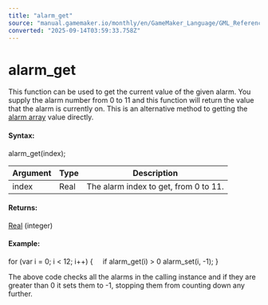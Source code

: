 ```yaml
---
title: "alarm_get"
source: "manual.gamemaker.io/monthly/en/GameMaker_Language/GML_Reference/Asset_Management/Instances/alarm_get.htm"
converted: "2025-09-14T03:59:33.758Z"
---
```


# alarm\_get

This function can be used to get the current value of the given alarm. You supply the alarm number from 0 to 11 and this function will return the value that the alarm is currently on. This is an alternative method to getting the [alarm array](Instance_Variables/alarm.md) value directly.

#### Syntax:

alarm\_get(index);

| Argument | Type | Description |
| --- | --- | --- |
| index | Real | The alarm index to get, from 0 to 11. |

#### Returns:

[Real](../../../GML_Overview/Data_Types.md) (integer)

#### Example:

for (var i = 0; i < 12; i++)
{
    if alarm\_get(i) > 0 alarm\_set(i, -1);
}

The above code checks all the alarms in the calling instance and if they are greater than 0 it sets them to -1, stopping them from counting down any further.